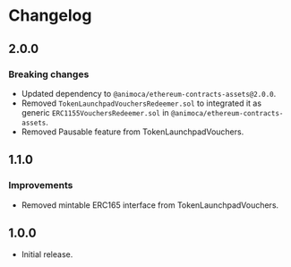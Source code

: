 # Changelog

## 2.0.0

### Breaking changes

- Updated dependency to `@animoca/ethereum-contracts-assets@2.0.0`.
- Removed `TokenLaunchpadVouchersRedeemer.sol` to integrated it as generic `ERC1155VouchersRedeemer.sol` in `@animoca/ethereum-contracts-assets`.
- Removed Pausable feature from TokenLaunchpadVouchers.

## 1.1.0

### Improvements

- Removed mintable ERC165 interface from TokenLaunchpadVouchers.

## 1.0.0

- Initial release.
